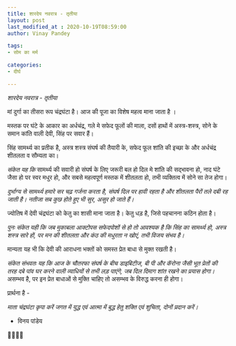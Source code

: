 ```yaml
---
title: शारदेय नवरात्र - तृतीया
layout: post
last_modified_at : 2020-10-19T08:59:00
author: Vinay Pandey

tags:
- सोम का मर्म

categories:
- दीर्घ

---
```


*शारदेय नवरात्र - तृतीया*

मां दुर्गा का तीसरा रूप चंद्रघंटा है। आज की पूजा का विशेष महत्व माना जाता है ।

मस्तक पर घंटे के आकार का अर्धचंद्र, गले मे सफेद फूलों की माला, दसों हाथों में अस्त्र-शस्त्र, सोने के समान कांति वाली देवी, सिंह पर सवार हैं।

सिंह सामर्थ्य का प्रतीक है, 
अस्त्र शस्त्र संघर्ष की तैयारी के, 
सफेद फूल शांति की इच्छा के और 
अर्धचंद्र शीतलता व सौम्यता का। 

*संकेत यह कि*
सामर्थ्य की सवारी हो 
संघर्ष के लिए जरूरी बल हो 
दिल मे शांति की सद्भावना हो,
नाद घंटे जैसा हो पर स्वर मधुर हो,
और 
सबसे महत्वपूर्ण
मस्तक में शीतलता हो,
तभी व्यक्तित्व में सोने सा तेज होगा।

*दुर्भाग्य से सामर्थ्य हमारे सर चढ़ गर्जना करता है, संघर्ष दिल पर हावी रहता है और शीतलता पैरों तले दबी रह जाती है। नतीजा सब कुछ होते हुए भी सुर, असुर हो जाते हैं।* 

ज्योतिष में देवी चंद्रघंटा को केतु का शासी माना जाता है। केतु धड़ है, जिसे पहचानना कठिन होता है। 

*पुनः संकेत यही कि जब मुकाबला आक्टोपस सफेदपोशों से हो तो आवश्यक है कि सिंह का सामर्थ्य हो, अस्त्र शस्त्र सारे हों, पर मन की शीतलता और कंठ की मधुरता न खोएं, तभी विजय संभव है।*

मान्यता यह भी कि देवी की आराधना भक्तों को समस्त प्रेत बाधा से मुक्त रखती है। 

*संकेत संभवतः यह कि आज के चौतरफा संघर्ष के बीच डाइबिटीज, बी पी और कॅरोना जैसी भूत प्रेतों की तरह दबे पांव घर करने वाली व्याधियों से तभी लड़ पाएंगे, जब दिल दिमाग शांत रखने का प्रयास होगा।* असम्भव है, पर इन प्रेत बाधाओं से मुक्ति चाहिए तो असम्भव के विरुद्ध करना ही होगा।

प्रार्थना है -

*माता चंद्रघंटा कृपा करें*
*जगत में युद्ध एवं आत्मा में बुद्ध हेतु शक्ति एवं शुचिता, दोनों प्रदान करें।*

- विनय पांडेय

🙏🌷🌷🙏
